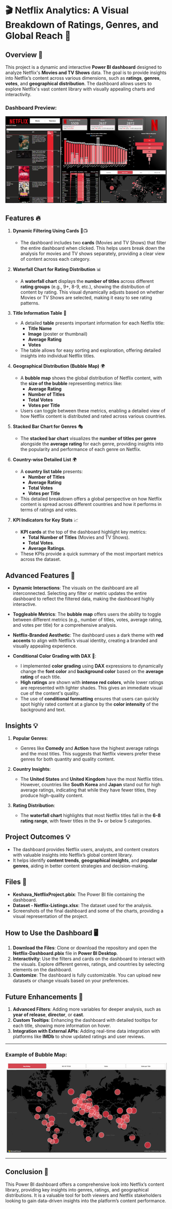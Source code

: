 # 🎬 Netflix Analytics: A Visual Breakdown of Ratings, Genres, and Global Reach 🍿

## Overview 📝
This project is a dynamic and interactive **Power BI dashboard** designed to analyze Netflix's **Movies and TV Shows** data. The goal is to provide insights into Netflix’s content across various dimensions, such as **ratings**, **genres**, **votes**, and **geographical distribution**. The dashboard allows users to explore Netflix's vast content library with visually appealing charts and interactivity.
### Dashboard Preview:
![Dashboard](https://github.com/KeshavaYada/Netflix-Dashboard/blob/main/Dashboard%20Image.png)

## Features 🔥

1. **Dynamic Filtering Using Cards** 🎥📺
   - The dashboard includes two **cards** (Movies and TV Shows) that filter the entire dashboard when clicked. This helps users break down the analysis for movies and TV shows separately, providing a clear view of content across each category.

2. **Waterfall Chart for Rating Distribution** 📊
   - A **waterfall chart** displays the **number of titles** across different **rating groups** (e.g., 9+, 8-9, etc.), showing the distribution of content by rating. This visual dynamically adjusts based on whether Movies or TV Shows are selected, making it easy to see rating patterns.

3. **Title Information Table** 📝
   - A detailed **table** presents important information for each Netflix title:
     - **Title Name**
     - **Image** (poster or thumbnail)
     - **Average Rating**
     - **Votes**
   - The table allows for easy sorting and exploration, offering detailed insights into individual Netflix titles.

4. **Geographical Distribution (Bubble Map)** 🌍
   - A **bubble map** shows the global distribution of Netflix content, with the **size of the bubble** representing metrics like:
     - **Average Rating**
     - **Number of Titles**
     - **Total Votes**
     - **Votes per Title**
   - Users can toggle between these metrics, enabling a detailed view of how Netflix content is distributed and rated across various countries.

5. **Stacked Bar Chart for Genres** 🎭
   - The **stacked bar chart** visualizes the **number of titles per genre** alongside the **average rating** for each genre, providing insights into the popularity and performance of each genre on Netflix.

6. **Country-wise Detailed List** 🌍
   - A **country list table** presents:
     - **Number of Titles**
     - **Average Rating**
     - **Total Votes**
     - **Votes per Title**
   - This detailed breakdown offers a global perspective on how Netflix content is spread across different countries and how it performs in terms of ratings and votes.

7. **KPI Indicators for Key Stats** 📈
   - **KPI cards** at the top of the dashboard highlight key metrics:
     - **Total Number of Titles** (Movies and TV Shows).
     - **Total Votes**.
     - **Average Ratings**.
   - These KPIs provide a quick summary of the most important metrics across the dataset.

## Advanced Features 🚀

- **Dynamic Interactions**: The visuals on the dashboard are all interconnected. Selecting any filter or metric updates the entire dashboard to reflect the filtered data, making the dashboard highly interactive.
  
- **Toggleable Metrics**: The **bubble map** offers users the ability to toggle between different metrics (e.g., number of titles, votes, average rating, and votes per title) for a comprehensive analysis.

- **Netflix-Branded Aesthetic**: The dashboard uses a dark theme with **red accents** to align with Netflix’s visual identity, creating a branded and visually appealing experience.
- **Conditional Color Grading with DAX** 🎨:
   - I implemented **color grading** using **DAX** expressions to dynamically change the **font color** and **background color** based on the **average rating** of each title.
   - **High ratings** are shown with **intense red colors**, while lower ratings are represented with lighter shades. This gives an immediate visual cue of the content's quality.
   - The use of **conditional formatting** ensures that users can quickly spot highly rated content at a glance by the **color intensity** of the background and text.

## Insights 💡

1. **Popular Genres**:
   - Genres like **Comedy** and **Action** have the highest average ratings and the most titles. This suggests that Netflix viewers prefer these genres for both quantity and quality content.

2. **Country Insights**:
   - The **United States** and **United Kingdom** have the most Netflix titles. However, countries like **South Korea** and **Japan** stand out for high average ratings, indicating that while they have fewer titles, they produce high-quality content.

3. **Rating Distribution**:
   - The **waterfall chart** highlights that most Netflix titles fall in the **6-8 rating range**, with fewer titles in the 9+ or below 5 categories.

## Project Outcomes 💡

- The dashboard provides Netflix users, analysts, and content creators with valuable insights into Netflix’s global content library.
- It helps identify **content trends**, **geographical insights**, and **popular genres**, aiding in better content strategies and decision-making.

## Files 📁

- **Keshava_NetflixProject.pbix**: The Power BI file containing the dashboard.
- **Dataset - Netflix-Listings.xlsx**: The dataset used for the analysis.
-  Screenshots of the final dashboard and some of the charts, providing a visual representation of the project.

## How to Use the Dashboard 🖥️

1. **Download the Files**: Clone or download the repository and open the **Netflix-Dashboard.pbix** file in **Power BI Desktop**.
2. **Interactivity**: Use the filters and cards on the dashboard to interact with the visuals. Explore different genres, ratings, and countries by selecting elements on the dashboard.
3. **Customize**: The dashboard is fully customizable. You can upload new datasets or change visuals based on your preferences.

## Future Enhancements 🚀

1. **Advanced Filters**: Adding more variables for deeper analysis, such as **year of release**, **director**, or **cast**.
2. **Custom Tooltips**: Enhancing the dashboard with detailed tooltips for each title, showing more information on hover.
3. **Integration with External APIs**: Adding real-time data integration with platforms like **IMDb** to show updated ratings and user reviews.



---

### Example of Bubble Map:
![Bubble Map](https://github.com/KeshavaYada/Netflix-Dashboard/blob/main/Bubble%20chart.png)

---

## Conclusion 🏁

This Power BI dashboard offers a comprehensive look into Netflix’s content library, providing key insights into genres, ratings, and geographical distributions. It is a valuable tool for both viewers and Netflix stakeholders looking to gain data-driven insights into the platform’s content performance.

